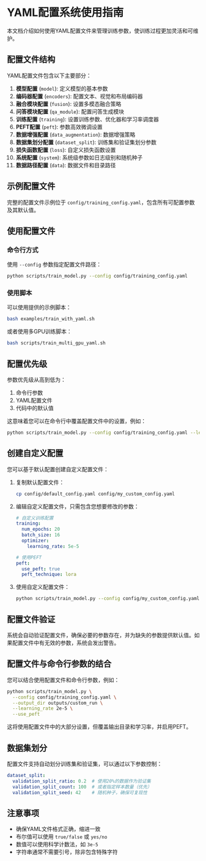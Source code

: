 # YAML配置系统使用指南

本文档介绍如何使用YAML配置文件来管理训练参数，使训练过程更加灵活和可维护。

## 配置文件结构

YAML配置文件包含以下主要部分：

1. **模型配置** (`model`): 定义模型的基本参数
2. **编码器配置** (`encoders`): 配置文本、视觉和布局编码器
3. **融合模块配置** (`fusion`): 设置多模态融合策略
4. **问答模块配置** (`qa_module`): 配置问答生成模块
5. **训练配置** (`training`): 设置训练参数、优化器和学习率调度器
6. **PEFT配置** (`peft`): 参数高效微调设置
7. **数据增强配置** (`data_augmentation`): 数据增强策略
8. **数据集划分配置** (`dataset_split`): 训练集和验证集划分参数
9. **损失函数配置** (`loss`): 自定义损失函数设置
10. **系统配置** (`system`): 系统级参数如日志级别和随机种子
11. **数据路径配置** (`data`): 数据文件和目录路径

## 示例配置文件

完整的配置文件示例位于 `config/training_config.yaml`，包含所有可配置参数及其默认值。

## 使用配置文件

### 命令行方式

使用 `--config` 参数指定配置文件路径：

```bash
python scripts/train_model.py --config config/training_config.yaml
```

### 使用脚本

可以使用提供的示例脚本：

```bash
bash examples/train_with_yaml.sh
```

或者使用多GPU训练脚本：

```bash
bash scripts/train_multi_gpu_yaml.sh
```

## 配置优先级

参数优先级从高到低为：

1. 命令行参数
2. YAML配置文件
3. 代码中的默认值

这意味着您可以在命令行中覆盖配置文件中的设置，例如：

```bash
python scripts/train_model.py --config config/training_config.yaml --learning_rate 5e-5
```

## 创建自定义配置

您可以基于默认配置创建自定义配置文件：

1. 复制默认配置文件：
   ```bash
   cp config/default_config.yaml config/my_custom_config.yaml
   ```

2. 编辑自定义配置文件，只需包含您想要修改的参数：
   ```yaml
   # 自定义训练配置
   training:
     num_epochs: 20
     batch_size: 16
     optimizer:
       learning_rate: 5e-5
   
   # 使用PEFT
   peft:
     use_peft: true
     peft_technique: lora
   ```

3. 使用自定义配置文件：
   ```bash
   python scripts/train_model.py --config config/my_custom_config.yaml
   ```

## 配置文件验证

系统会自动验证配置文件，确保必要的参数存在，并为缺失的参数提供默认值。如果配置文件中有无效的参数，系统会发出警告。

## 配置文件与命令行参数的结合

您可以结合使用配置文件和命令行参数，例如：

```bash
python scripts/train_model.py \
  --config config/training_config.yaml \
  --output_dir outputs/custom_run \
  --learning_rate 2e-5 \
  --use_peft
```

这将使用配置文件中的大部分设置，但覆盖输出目录和学习率，并启用PEFT。

## 数据集划分

配置文件支持自动划分训练集和验证集，可以通过以下参数控制：

```yaml
dataset_split:
  validation_split_ratio: 0.2  # 使用20%的数据作为验证集
  validation_split_count: 100  # 或者指定样本数量（优先）
  validation_split_seed: 42    # 随机种子，确保可复现性
```

## 注意事项

- 确保YAML文件格式正确，缩进一致
- 布尔值可以使用 `true/false` 或 `yes/no`
- 数值可以使用科学计数法，如 `3e-5`
- 字符串通常不需要引号，除非包含特殊字符